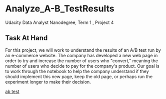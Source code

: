 # Analyze_A-B_TestResults
Udacity Data Analyst Nanodegree, Term 1 , Project 4

## Task At Hand
For this project, we will work to understand the results of an A/B test run by an e-commerce website. The company has developed a new web page in order to try and increase the number of users who "convert," meaning the number of users who decide to pay for the company's product. Our goal is to work through the notebook to help the company understand if they should implement this new page, keep the old page, or perhaps run the experiment longer to make their decision.

[ab test](https://images.app.goo.gl/Z6MGhu3HybqQKtVE8)
